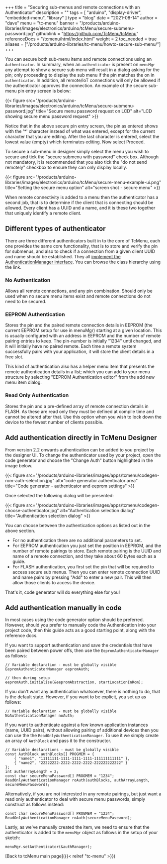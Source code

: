 +++
title = "Securing sub-menus and remote connections with an Authenticator"
description = ""
tags = [ "arduino", "display-driver", "embedded-menu", "library" ]
type = "blog"
date = "2021-08-14"
author =  "dave"
menu = "tc-menu"
banner = "/products/arduino-libraries/images/electronics/arduino/tcMenu/secure-submenu-password.jpg"
githublink = "https://github.com/TcMenu/tcMenu"
referenceDocs = "/tcmenu/html/index.html"
weight = 2
toc_needed = true
aliases = ["/products/arduino-libraries/tc-menu/howto-secure-sub-menu/"]
+++

You can secure both sub-menu items and remote connections using an `Authenticator`. In summary, when an `authenticator` is present on `menuMgr` any attempt to show a secure sub menu will result in a dialog asking for the pin; only proceeding to display the sub menu if the pin matches the on in `authenticator`. In addition, all remote/IoT connections will only be allowed if the authenticator approves the connection. An example of the secure sub-menu pin entry screen is below:   

{{< figure src="/products/arduino-libraries/images/electronics/arduino/tcMenu/secure-submenu-password.jpg" title="Secure menu password request on LCD" alt="LCD showing secure menu password request" >}}

Notice that in the above secure pin entry screen, the pin as entered shows with the '*' character instead of what was entered, except for the current character that you are editing. After the last character is entered, select the lowest value (empty) which terminates editing. Now select Proceed.

To secure a sub-menu in designer simply select the menu you wish to secure and tick the "secure submenu with password" check box. Although not mandatory, it is recommended that you also tick the "do not send remotely" checkbox to ensure they can only display locally.

{{< figure src="/products/arduino-libraries/images/electronics/arduino/tcMenu/secure-menu-example-ui.png" title="Setting the secure menu option" alt="screen shot - secure menu" >}}

When remote connectivity is added to a menu then the authenticator has a second job, that is to determine if the client that is connecting should be allowed. Every client has a UUID and a name, and it is these two together that uniquely identify a remote client.

## Different types of authenticator

There are three different authenticators built in to the core of TcMenu, each one provides the same core functionality, that is to store and verify the pin for submenus, and also to check if a connection from a given client UUID and name should be established. They all [implement the AuthenticationManager interface](https://www.thecoderscorner.com/ref-docs/tcmenu/html/class_authentication_manager.html). You can browse the class hierarchy using the link.

### No Authentication 

Allows all remote connections, and any pin combination. Should only be used when no secure menu items exist and remote connections do not need to be secured.

### EEPROM Authentication

Stores the pin and the paired remote connection details in EEPROM (the current EEPROM setup for use in menuMgr) starting at a given location. This is usually configured with an address in EEPROM and the number of remote pairing entries to keep. The pin-number is initially "1234" until changed, and it will initially have no paired remote. Each time a remote system successfully pairs with your application, it will store the client details in a free slot.

This kind of authentication also has a helper menu item that presents the remote authentication details in a list; which you can add to your menu structure by selecting "EEPROM Authentication editor" from the add new menu item dialog. 

### Read Only Authentication

Stores the pin and a pre-defined array of remote connection details in FLASH. As these are read only they must be defined at compile time and cannot be altered after that. Use this option when you wish to lock down the device to the fewest number of clients possible.  

## Add authentication directly in TcMenu Designer

From version 2.2 onwards authentication can be added to you project by the designer UI. To change the authenticator used by your project, open the code generator and choose the "Change Auth" button highlighted in the image below.

{{< figure src="/products/arduino-libraries/images/apps/tcmenu/codegen-rom-auth-selection.jpg" alt="code generator authenticator area" title="Code generator - authenticator and eeprom settings" >}}

Once selected the following dialog will be presented:

{{< figure src="/products/arduino-libraries/images/apps/tcmenu/codegen-choose-authenticator.jpg" alt="Authentication selection dialog" title="Authentication selection dialog" >}}

You can choose between the authentication options as listed out in the above section.

* For no authentication there are no additional parameters to set.
* For EEPROM authentication you just set the position in EEPROM, and the number of remote pairings to store. Each remote pairing is the UUID and name of a remote connection, and they take about 60 bytes each as a guide.
* For FLASH authentication, you first set the pin that will be required to access secure sub menus. Then you can enter remote connection UUID and name pairs by pressing "Add" to enter a new pair. This will then allow those clients to access the device.

That's it, code generator will do everything else for you!

## Add authentication manually in code

In most cases using the code generator option should be preferred. However, should you prefer to manually code the Authentication into your project code, then this guide acts as a good starting point, along with the reference docs.

If you want to support authentication and save the credentials that have been paired between power offs, then use the `EepromAuthenticatorManager` as follows:

    // Variable declaration - must be globally visible
    EepromAuthenticatorManager eepromAuth;
    
    // then during setup
    eepromAuth.initialise(&eepromAbstraction, startLocationInRom);

If you don't want any authentication whatsoever, there is nothing to do, that is the default state. However, if you want to be explicit, you set up as follows:

    // Variable declaration - must be globally visible
    NoAuthenticationManager noAuth;

If you want to authenticate against a few known application instances (name, UUID pairs), without allowing pairing of additional devices then you can use the the `ReadOnlyAuthenticationManager`. To use it we simply create an array of `AuthBlock` and pass it to the constructor.

    // Variable declarations - must be globally visible
    const AuthBlock authBlocks[] PROGMEM = {
        { "name1", "11111111-1111-1111-1111-111111111111" }, 
        { "name2", "22222222-2222-2222-2222-222222222222" }
    };
    int authArrayLength = 2;
    const char secureMenuPassword[] PROGMEM = "1234";
    ReadOnlyAuthenticationManager roAuth(authBlocks, authArrayLength, secureMenuPassword);

Alternatively, if you are not interested in any remote pairings, but just want a read only authenticator to deal with secure menu passwords, simply construct as follows instead:

    const char secureMenuPassword[] PROGMEM = "1234";
    ReadOnlyAuthenticationManager roAuth(secureMenuPassword);

Lastly, as we've manually created the item, we need to ensure that the authenticator is added to the `menuMgr` object as follows in the setup of your sketch:

    menuMgr.setAuthenticator(&authManager);

[Back to tcMenu main page]({{< relref "tc-menu" >}}) 
